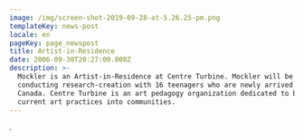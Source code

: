 ```yaml
---
image: /img/screen-shot-2019-09-28-at-5.26.25-pm.png
templateKey: news-post
locale: en
pageKey: page_newspost
title: Artist-in-Residence
date: 2006-09-30T20:27:00.000Z
description: >-
  Mockler is an Artist-in-Residence at Centre Turbine. Mockler will be
  conducting research-creation with 16 teenagers who are newly arrived to
  Canada. Centre Turbine is an art pedagogy organization dedicated to bringing
  current art practices into communities.
---
```

.
